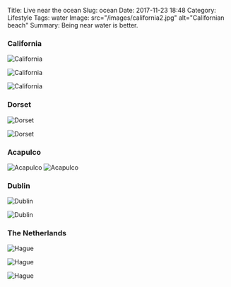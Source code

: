 Title: Live near the ocean
Slug: ocean
Date: 2017-11-23 18:48
Category:  Lifestyle 
Tags: water
Image: src="/images/california2.jpg" alt="Californian beach" 
Summary: Being near water is better.

### California

![California]({filename}../images/california3.jpg)

![California]({filename}../images/california7.jpg)

![California]({filename}../images/california9.jpg)

### Dorset

![Dorset]({filename}../images/dorset.jpg)

![Dorset]({filename}../images/beach.jpg)

### Acapulco

![Acapulco]({filename}../images/mex1.jpg)
![Acapulco]({filename}../images/mex2.jpg)

### Dublin

![Dublin]({filename}../images/dublin.jpg)

![Dublin]({filename}../images/dublin1.jpg)

### The Netherlands

![Hague]({filename}../images/hague.jpg)

![Hague]({filename}../images/amsterdam3.jpg)

![Hague]({filename}../images/amsterdam1.jpg)

